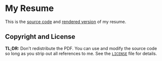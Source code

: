 # My Resume

This is the [source code](./resume.tex) and [rendered version](./resume.pdf) of
my resume.

## Copyright and License

**TL;DR:** Don't redistribute the PDF. You can use and modify the source code so
long as you strip out all references to me. See the
[`LICENSE`](https://git.sr.ht/~sumner/resume/tree/master/LICENSE) file for
details.

